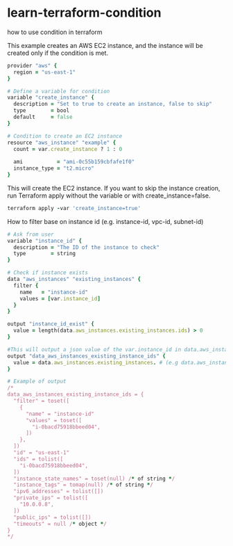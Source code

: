 # learn-terraform-condition
how to use condition in terraform

This example creates an AWS EC2 instance, and the instance will be created only if the condition is met.
```ruby
provider "aws" {
  region = "us-east-1"
}

# Define a variable for condition
variable "create_instance" {
  description = "Set to true to create an instance, false to skip"
  type        = bool
  default     = false
}

# Condition to create an EC2 instance
resource "aws_instance" "example" {
  count = var.create_instance ? 1 : 0
  
  ami           = "ami-0c55b159cbfafe1f0"
  instance_type = "t2.micro"
}

```
This will create the EC2 instance. If you want to skip the instance creation, run Terraform apply without the variable or with create_instance=false.
```ruby
terraform apply -var 'create_instance=true'
```

How to filter base on instance id (e.g. instance-id, vpc-id, subnet-id)
```ruby
# Ask from user
variable "instance_id" {
  description = "The ID of the instance to check"
  type        = string
}

# Check if instance exists
data "aws_instances" "existing_instances" {
  filter {
    name   = "instance-id"
    values = [var.instance_id]
  }
}

output "instance_id_exist" {
  value = length(data.aws_instances.existing_instances.ids) > 0
}

#This will output a json value of the var.instance_id in data.aws_instances.existing_instances
output "data_aws_instances_existing_instance_ids" {
  value = data.aws_instances.existing_instances. # (e.g data.aws_instances.existing_instances.id = "us-east-1", data.aws_instances.existing_instances.ids = tolist(["i-0bacd75918bbeed04"]))
}

# Example of output
/*
data_aws_instances_existing_instance_ids = {
  "filter" = toset([
    {
      "name" = "instance-id"
      "values" = toset([
        "i-0bacd75918bbeed04",
      ])
    },
  ])
  "id" = "us-east-1"
  "ids" = tolist([
    "i-0bacd75918bbeed04",
  ])
  "instance_state_names" = toset(null) /* of string */
  "instance_tags" = tomap(null) /* of string */
  "ipv6_addresses" = tolist([])
  "private_ips" = tolist([
    "10.0.0.8",
  ])
  "public_ips" = tolist([])
  "timeouts" = null /* object */
}
*/
```
